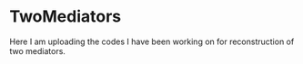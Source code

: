 # TwoMediators
Here I am uploading the codes I have been working on for reconstruction of two mediators. 
